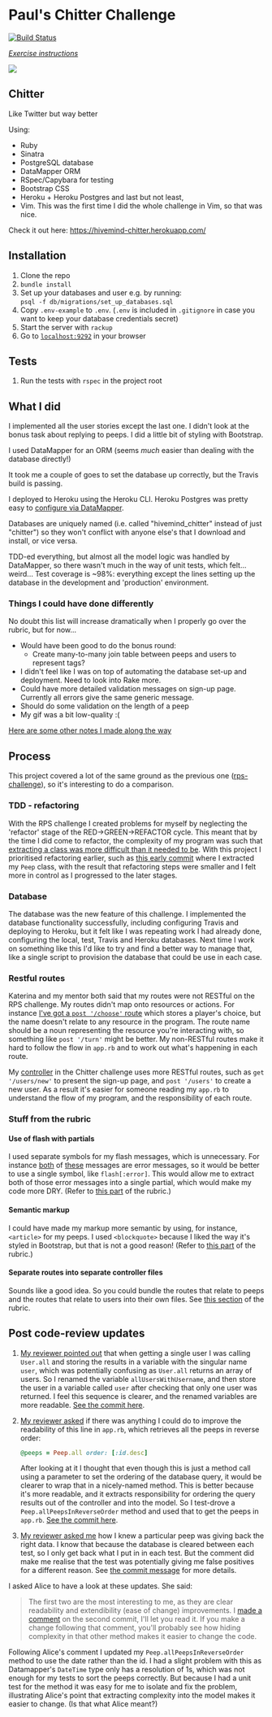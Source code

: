 # Paul's Chitter Challenge

[![Build Status](https://travis-ci.org/makersacademy/chitter-challenge.svg?branch=master)](https://travis-ci.org/makersacademy/chitter-challenge)

*[Exercise instructions](INSTRUCTIONS.md)*

<img src='img/animation.gif'>

## Chitter

Like Twitter but way better

Using:
- Ruby
- Sinatra
- PostgreSQL database
- DataMapper ORM
- RSpec/Capybara for testing
- Bootstrap CSS
- Heroku + Heroku Postgres
and last but not least,
- Vim. This was the first time I did the whole challenge in Vim, so that was nice.

Check it out here: <https://hivemind-chitter.herokuapp.com/>

## Installation

1. Clone the repo
2. `bundle install`
3. Set up your databases and user e.g. by running:  
   `psql -f db/migrations/set_up_databases.sql`
4. Copy `.env-example` to `.env`. (`.env` is included in `.gitignore` in case you want to keep your database credentials secret)
5. Start the server with `rackup`
6. Go to [`localhost:9292`](http://localhost:9292) in your browser

## Tests

1. Run the tests with `rspec` in the project root

## What I did

I implemented all the user stories except the last one. I didn't look at the bonus task about replying to peeps. I did a little bit of styling with Bootstrap.

I used DataMapper for an ORM (seems *much* easier than dealing with the database directly!)

It took me a couple of goes to set the database up correctly, but the Travis build is passing.

I deployed to Heroku using the Heroku CLI. Heroku Postgres was pretty easy to [configure via DataMapper](https://devcenter.heroku.com/articles/rack#using-datamapper-or-sequel).

Databases are uniquely named (i.e. called "hivemind_chitter" instead of just "chitter") so they won't conflict with anyone else's that I download and install, or vice versa.

TDD-ed everything, but almost all the model logic was handled by DataMapper, so there wasn't much in the way of unit tests, which felt... weird... Test coverage is ~98%: everything except the lines setting up the database in the development and 'production' environment.

### Things I could have done differently

No doubt this list will increase dramatically when I properly go over the rubric, but for now...

- Would have been good to do the bonus round:
    - Create many-to-many join table between peeps and users to represent tags?
- I didn't feel like I was on top of automating the database set-up and deployment. Need to look into Rake more.
- Could have more detailed validation messages on sign-up page. Currently all errors give the same generic message.
- Should do some validation on the length of a peep
- My gif was a bit low-quality :(

[Here are some other notes I made along the way](notes.md)

## Process

This project covered a lot of the same ground as the previous one ([rps-challenge](https://github.com/hives/rps-challenge)), so it's interesting to do a comparison.

### TDD - refactoring

With the RPS challenge I created problems for myself by neglecting the 'refactor' stage of the RED->GREEN->REFACTOR cycle. This meant that by the time I did come to refactor, the complexity of my program was such that [extracting a class was more difficult than it needed to be](https://github.com/Hives/chitter-challenge/commit/865a76ef4776e509491047cbfbe0cf560f3161a9). With this project I prioritised refactoring earlier, such as [this early commit](https://github.com/Hives/chitter-challenge/commit/865a76ef4776e509491047cbfbe0cf560f3161a9) where I extracted my `Peep` class, with the result that refactoring steps were smaller and I felt more in control as I progressed to the later stages.

### Database

The database was the new feature of this challenge. I implemented the database functionality successfully, including configuring Travis and deploying to Heroku, but it felt like I was repeating work I had already done, configuring the local, test, Travis and Heroku databases. Next time I work on something like this I'd like to try and find a better way to manage that, like a single script to provision the database that could be use in each case.

### Restful routes

Katerina and my mentor both said that my routes were not RESTful on the RPS challenge. My routes didn't map onto resources or actions. For instance [I've got a `post '/choose'` route](https://github.com/Hives/rps-challenge/blob/aae417c45ae552f3f10add35d3b52c05a7712c3c/app.rb) which stores a player's choice, but the name doesn't relate to any resource in the program. The route name should be a noun representing the resource you're interacting with, so something like `post '/turn'` might be better. My non-RESTful routes make it hard to follow the flow in `app.rb` and to work out what's happening in each route.

My [controller](https://github.com/Hives/chitter-challenge/blob/561a0cadc1d9ecc461b9a219dea1695b0c4cd062/app.rb) in the Chitter challenge uses more RESTful routes, such as `get '/users/new'` to present the sign-up page, and `post '/users'` to create a new user. As a result it's easier for someone reading my `app.rb` to understand the flow of my program, and the responsibility of each route.

### Stuff from the rubric

#### Use of flash with partials

I used separate symbols for my flash messages, which is unnecessary. For instance [both](https://github.com/Hives/chitter-challenge/blob/561a0cadc1d9ecc461b9a219dea1695b0c4cd062/app.rb#L34) of [these](https://github.com/Hives/chitter-challenge/blob/561a0cadc1d9ecc461b9a219dea1695b0c4cd062/app.rb#L50) messages are error messages, so it would be better to use a single symbol, like `flash[:error]`. This would allow me to extract both of those error messages into a single partial, which would make my code more DRY. (Refer to [this part](https://github.com/Hives/chitter-challenge/blob/master/docs/review.md#use-partials-with-standard-html-conventions) of the rubric.)

#### Semantic markup

I could have made my markup more semantic by using, for instance, `<article>` for my peeps. I used `<blockquote>` because I liked the way it's styled in Bootstrap, but that is not a good reason! (Refer to [this part](https://github.com/Hives/chitter-challenge/blob/master/docs/review.md#prefer-other-semantic-html-elements-to-divs-where-possible) of the rubric.)

#### Separate routes into separate controller files

Sounds like a good idea. So you could bundle the routes that relate to peeps and the routes that relate to users into their own files. See [this section](https://github.com/Hives/chitter-challenge/blob/master/docs/review.md#split-routes-into-separate-controller-files) of the rubric.

## Post code-review updates

1. [My reviewer pointed out](https://github.com/makersacademy/chitter-challenge/pull/1173#discussion_r270787528) that when getting a single user I was calling `User.all` and storing the results in a variable with the singular name `user`, which was potentially confusing as `User.all` returns an array of users. So I renamed the variable `allUsersWithUsername`, and then store the user in a variable called `user` after checking that only one user was returned. I feel this sequence is clearer, and the renamed variables are more readable. [See the commit here](https://github.com/Hives/chitter-challenge/commit/ade44edce177111e628643bfc33c73ed29841d29#diff-fb67188b0b305cc43fa91d3b80687e15).

2. [My reviewer asked](https://github.com/makersacademy/chitter-challenge/pull/1173#discussion_r270791409) if there was anything I could do to improve the readability of this line in `app.rb`, which retrieves all the peeps in reverse order:
    ```ruby
    @peeps = Peep.all order: [:id.desc]
    ```
    After looking at it I thought that even though this is just a method call using a parameter to set the ordering of the database query, it would be clearer to wrap that in a nicely-named method. This is better because it's more readable, and it extracts responsibility for ordering the query results out of the controller and into the model. So I test-drove a `Peep.allPeepsInReverseOrder` method and used that to get the peeps in `app.rb`. [See the commit here](https://github.com/Hives/chitter-challenge/commit/561a0cadc1d9ecc461b9a219dea1695b0c4cd062).

3. [My reviewer asked me](https://github.com/makersacademy/chitter-challenge/pull/1173#discussion_r270786288) how I knew a particular peep was giving back the right data. I know that because the database is cleared between each test, so I only get back what I put in in each test. But the comment did make me realise that the test was potentially giving me false positives for a different reason. See [the commit message](https://github.com/Hives/chitter-challenge/commit/5df7d2caa21a79a23c7401ffcb660dd7763f0634) for more details.

I asked Alice to have a look at these updates. She said:

> The first two are the most interesting to me, as they are clear readability and extendibility (ease of change) improvements. I [made a comment](https://github.com/Hives/chitter-challenge/commit/561a0cadc1d9ecc461b9a219dea1695b0c4cd062#r33060590) on the second commit, I'll let you read it. If you make a change following that comment, you'll probably see how hiding complexity in that other method makes it easier to change the code.

Following Alice's comment I updated my `Peep.allPeepsInReverseOrder` method to use the date rather than the id. I had a slight problem with this as Datamapper's `DateTime` type only has a resolution of 1s, which was not enough for my tests to sort the peeps correctly. But because I had a unit test for the method it was easy for me to isolate and fix the problem, illustrating Alice's point that extracting complexity into the model makes it easier to change. (Is that what Alice meant?)

